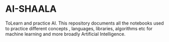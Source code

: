# AI-SHAALA
ToLearn and practice AI.
This repository documents all the notebooks used to practice different concepts , languages, libraries, algorithms etc for machine learning and more broadly Artificial Intelligence.
